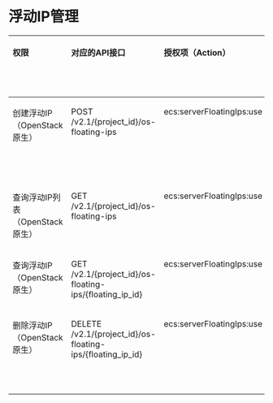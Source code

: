# 浮动IP管理<a name="ecs_06_0015"></a>

<a name="table597722943219"></a>
<table><thead align="left"><tr id="row20978132943210"><th class="cellrowborder" valign="top" width="10.868913108689132%" id="mcps1.1.7.1.1"><p id="p1959712364512"><a name="p1959712364512"></a><a name="p1959712364512"></a>权限</p>
</th>
<th class="cellrowborder" valign="top" width="30.176982301769822%" id="mcps1.1.7.1.2"><p id="p8402164419019"><a name="p8402164419019"></a><a name="p8402164419019"></a>对应的API接口</p>
</th>
<th class="cellrowborder" valign="top" width="23.377662233776622%" id="mcps1.1.7.1.3"><p id="p2040214445018"><a name="p2040214445018"></a><a name="p2040214445018"></a>授权项（Action）</p>
</th>
<th class="cellrowborder" valign="top" width="19.408059194080593%" id="mcps1.1.7.1.4"><p id="p22519318453"><a name="p22519318453"></a><a name="p22519318453"></a>依赖的授权项</p>
</th>
<th class="cellrowborder" valign="top" width="8.64913508649135%" id="mcps1.1.7.1.5"><p id="p84029445019"><a name="p84029445019"></a><a name="p84029445019"></a>IAM项目</p>
<p id="p12578131324712"><a name="p12578131324712"></a><a name="p12578131324712"></a>(Project)</p>
</th>
<th class="cellrowborder" valign="top" width="7.519248075192481%" id="mcps1.1.7.1.6"><p id="p1999212348459"><a name="p1999212348459"></a><a name="p1999212348459"></a>企业项目</p>
<p id="p1026502118478"><a name="p1026502118478"></a><a name="p1026502118478"></a>(Enterprise Project)</p>
</th>
</tr>
</thead>
<tbody><tr id="row13978152915327"><td class="cellrowborder" valign="top" width="10.868913108689132%" headers="mcps1.1.7.1.1 "><p id="p1928615162611"><a name="p1928615162611"></a><a name="p1928615162611"></a>创建浮动IP（OpenStack原生）</p>
</td>
<td class="cellrowborder" valign="top" width="30.176982301769822%" headers="mcps1.1.7.1.2 "><p id="p1912112154117"><a name="p1912112154117"></a><a name="p1912112154117"></a>POST /v2.1/{project_id}/os-floating-ips</p>
</td>
<td class="cellrowborder" valign="top" width="23.377662233776622%" headers="mcps1.1.7.1.3 "><p id="p2485752142218"><a name="p2485752142218"></a><a name="p2485752142218"></a>ecs:serverFloatingIps:use</p>
</td>
<td class="cellrowborder" valign="top" width="19.408059194080593%" headers="mcps1.1.7.1.4 "><p id="p177981953182215"><a name="p177981953182215"></a><a name="p177981953182215"></a>vpc:floatingIps:get</p>
<p id="p048645482213"><a name="p048645482213"></a><a name="p048645482213"></a>vpc:floatingIps:create</p>
<p id="p328817559226"><a name="p328817559226"></a><a name="p328817559226"></a>vpc:floatingIps:update</p>
<p id="p1221725652212"><a name="p1221725652212"></a><a name="p1221725652212"></a>vpc:ports:get</p>
</td>
<td class="cellrowborder" valign="top" width="8.64913508649135%" headers="mcps1.1.7.1.5 "><p id="p1178918181914"><a name="p1178918181914"></a><a name="p1178918181914"></a>√</p>
</td>
<td class="cellrowborder" valign="top" width="7.519248075192481%" headers="mcps1.1.7.1.6 "><p id="p578171820196"><a name="p578171820196"></a><a name="p578171820196"></a>×</p>
</td>
</tr>
<tr id="row89781529103215"><td class="cellrowborder" valign="top" width="10.868913108689132%" headers="mcps1.1.7.1.1 "><p id="p52861458261"><a name="p52861458261"></a><a name="p52861458261"></a>查询浮动IP列表（OpenStack原生）</p>
</td>
<td class="cellrowborder" valign="top" width="30.176982301769822%" headers="mcps1.1.7.1.2 "><p id="p75051616124113"><a name="p75051616124113"></a><a name="p75051616124113"></a>GET /v2.1/{project_id}/os-floating-ips</p>
</td>
<td class="cellrowborder" valign="top" width="23.377662233776622%" headers="mcps1.1.7.1.3 "><p id="p1092012490221"><a name="p1092012490221"></a><a name="p1092012490221"></a>ecs:serverFloatingIps:use</p>
</td>
<td class="cellrowborder" valign="top" width="19.408059194080593%" headers="mcps1.1.7.1.4 "><p id="p3935125619221"><a name="p3935125619221"></a><a name="p3935125619221"></a>vpc:floatingIps:get</p>
<p id="p859919575228"><a name="p859919575228"></a><a name="p859919575228"></a>vpc:ports:get</p>
</td>
<td class="cellrowborder" valign="top" width="8.64913508649135%" headers="mcps1.1.7.1.5 "><p id="p134071856152613"><a name="p134071856152613"></a><a name="p134071856152613"></a>√</p>
</td>
<td class="cellrowborder" valign="top" width="7.519248075192481%" headers="mcps1.1.7.1.6 "><p id="p7407356112612"><a name="p7407356112612"></a><a name="p7407356112612"></a>×</p>
</td>
</tr>
<tr id="row18978329133213"><td class="cellrowborder" valign="top" width="10.868913108689132%" headers="mcps1.1.7.1.1 "><p id="p152861656262"><a name="p152861656262"></a><a name="p152861656262"></a>查询浮动IP（OpenStack原生）</p>
</td>
<td class="cellrowborder" valign="top" width="30.176982301769822%" headers="mcps1.1.7.1.2 "><p id="p14179172084116"><a name="p14179172084116"></a><a name="p14179172084116"></a>GET /v2.1/{project_id}/os-floating-ips/{floating_ip_id}</p>
</td>
<td class="cellrowborder" valign="top" width="23.377662233776622%" headers="mcps1.1.7.1.3 "><p id="p109594472222"><a name="p109594472222"></a><a name="p109594472222"></a>ecs:serverFloatingIps:use</p>
</td>
<td class="cellrowborder" valign="top" width="19.408059194080593%" headers="mcps1.1.7.1.4 "><p id="p1472419582228"><a name="p1472419582228"></a><a name="p1472419582228"></a>vpc:floatingIps:get</p>
<p id="p12290959122210"><a name="p12290959122210"></a><a name="p12290959122210"></a>vpc:ports:get</p>
</td>
<td class="cellrowborder" valign="top" width="8.64913508649135%" headers="mcps1.1.7.1.5 "><p id="p551811571269"><a name="p551811571269"></a><a name="p551811571269"></a>√</p>
</td>
<td class="cellrowborder" valign="top" width="7.519248075192481%" headers="mcps1.1.7.1.6 "><p id="p135181357102610"><a name="p135181357102610"></a><a name="p135181357102610"></a>×</p>
</td>
</tr>
<tr id="row19781429183210"><td class="cellrowborder" valign="top" width="10.868913108689132%" headers="mcps1.1.7.1.1 "><p id="p828616582617"><a name="p828616582617"></a><a name="p828616582617"></a>删除浮动IP（OpenStack原生）</p>
</td>
<td class="cellrowborder" valign="top" width="30.176982301769822%" headers="mcps1.1.7.1.2 "><p id="p9371172418414"><a name="p9371172418414"></a><a name="p9371172418414"></a>DELETE /v2.1/{project_id}/os-floating-ips/{floating_ip_id}</p>
</td>
<td class="cellrowborder" valign="top" width="23.377662233776622%" headers="mcps1.1.7.1.3 "><p id="p1169724610222"><a name="p1169724610222"></a><a name="p1169724610222"></a>ecs:serverFloatingIps:use</p>
</td>
<td class="cellrowborder" valign="top" width="19.408059194080593%" headers="mcps1.1.7.1.4 "><p id="p176471706235"><a name="p176471706235"></a><a name="p176471706235"></a>vpc:floatingIps:get</p>
<p id="p6289141112316"><a name="p6289141112316"></a><a name="p6289141112316"></a>vpc:floatingIps:delete</p>
<p id="p8371223233"><a name="p8371223233"></a><a name="p8371223233"></a>vpc:floatingIps:update</p>
<p id="p715317312318"><a name="p715317312318"></a><a name="p715317312318"></a>vpc:ports:get</p>
</td>
<td class="cellrowborder" valign="top" width="8.64913508649135%" headers="mcps1.1.7.1.5 "><p id="p1213385962620"><a name="p1213385962620"></a><a name="p1213385962620"></a>√</p>
</td>
<td class="cellrowborder" valign="top" width="7.519248075192481%" headers="mcps1.1.7.1.6 "><p id="p18133559172612"><a name="p18133559172612"></a><a name="p18133559172612"></a>×</p>
</td>
</tr>
</tbody>
</table>

